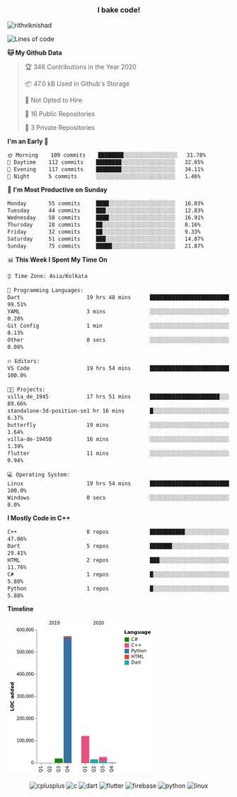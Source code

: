 <h3 align="center">I bake code!</h3>

<p align="left"> <img src="https://komarev.com/ghpvc/?username=rithviknishad" alt="rithviknishad" /> </p>

<!--START_SECTION:waka-->
![Lines of code](https://img.shields.io/badge/From%20Hello%20World%20I%27ve%20Written-23.2%20million%20lines%20of%20code-blue)

**🐱 My Github Data** 

> 🏆 346 Contributions in the Year 2020
 > 
> 📦 47.0 kB Used in Github's Storage 
 > 
> 🚫 Not Opted to Hire
 > 
> 📜 16 Public Repositories
 > 
> 🔑 3 Private Repositories 

**I'm an Early 🐤** 

```text
🌞 Morning    109 commits    ████████░░░░░░░░░░░░░░░░░   31.78% 
🌆 Daytime    112 commits    ████████░░░░░░░░░░░░░░░░░   32.65% 
🌃 Evening    117 commits    ████████░░░░░░░░░░░░░░░░░   34.11% 
🌙 Night      5 commits      ░░░░░░░░░░░░░░░░░░░░░░░░░   1.46%

```
📅 **I'm Most Productive on Sunday** 

```text
Monday       55 commits     ████░░░░░░░░░░░░░░░░░░░░░   16.03% 
Tuesday      44 commits     ███░░░░░░░░░░░░░░░░░░░░░░   12.83% 
Wednesday    58 commits     ████░░░░░░░░░░░░░░░░░░░░░   16.91% 
Thursday     28 commits     ██░░░░░░░░░░░░░░░░░░░░░░░   8.16% 
Friday       32 commits     ██░░░░░░░░░░░░░░░░░░░░░░░   9.33% 
Saturday     51 commits     ███░░░░░░░░░░░░░░░░░░░░░░   14.87% 
Sunday       75 commits     █████░░░░░░░░░░░░░░░░░░░░   21.87%

```


📊 **This Week I Spent My Time On** 

```text
⌚︎ Time Zone: Asia/Kolkata

💬 Programming Languages: 
Dart                     19 hrs 48 mins      █████████████████████████   99.51% 
YAML                     3 mins              ░░░░░░░░░░░░░░░░░░░░░░░░░   0.28% 
Git Config               1 min               ░░░░░░░░░░░░░░░░░░░░░░░░░   0.13% 
Other                    0 secs              ░░░░░░░░░░░░░░░░░░░░░░░░░   0.08%

🔥 Editors: 
VS Code                  19 hrs 54 mins      █████████████████████████   100.0%

🐱‍💻 Projects: 
villa_de_1945            17 hrs 51 mins      ██████████████████████░░░   89.66% 
standalone-3d-position-se1 hr 16 mins        █░░░░░░░░░░░░░░░░░░░░░░░░   6.37% 
butterfly                19 mins             ░░░░░░░░░░░░░░░░░░░░░░░░░   1.64% 
villa-de-19450           16 mins             ░░░░░░░░░░░░░░░░░░░░░░░░░   1.39% 
flutter                  11 mins             ░░░░░░░░░░░░░░░░░░░░░░░░░   0.94%

💻 Operating System: 
Linux                    19 hrs 54 mins      █████████████████████████   100.0% 
Windows                  0 secs              ░░░░░░░░░░░░░░░░░░░░░░░░░   0.0%

```

**I Mostly Code in C++** 

```text
C++                      8 repos             ███████████░░░░░░░░░░░░░░   47.06% 
Dart                     5 repos             ███████░░░░░░░░░░░░░░░░░░   29.41% 
HTML                     2 repos             ███░░░░░░░░░░░░░░░░░░░░░░   11.76% 
C#                       1 repos             █░░░░░░░░░░░░░░░░░░░░░░░░   5.88% 
Python                   1 repos             █░░░░░░░░░░░░░░░░░░░░░░░░   5.88%

```


**Timeline**

![Chart not found](https://github.com/rithviknishad/rithviknishad/blob/master/charts/bar_graph.png) 


<!--END_SECTION:waka-->

<p align="center">
  <img src="https://devicons.github.io/devicon/devicon.git/icons/cplusplus/cplusplus-original.svg" alt="cplusplus" width="30" height="30"/>
  <img src="https://devicons.github.io/devicon/devicon.git/icons/c/c-original.svg" alt="c" width="30" height="30"/>
  <img src="https://www.vectorlogo.zone/logos/dartlang/dartlang-icon.svg" alt="dart" width="30" height="30"/>
  <img src="https://www.vectorlogo.zone/logos/flutterio/flutterio-icon.svg" alt="flutter" width="30" height="30"/> 
  <img src="https://www.vectorlogo.zone/logos/firebase/firebase-icon.svg" alt="firebase" width="30" height="30"/> 
  <img src="https://devicons.github.io/devicon/devicon.git/icons/python/python-original.svg" alt="python" width="30" height="30"/> 
  <img src="https://devicons.github.io/devicon/devicon.git/icons/linux/linux-original.svg" alt="linux" width="30" height="30"/> 
</p>
